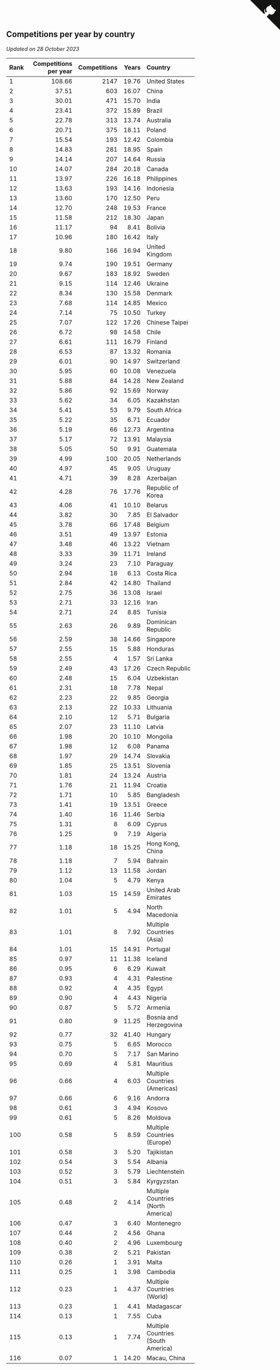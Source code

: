 ## Competitions per year by country

*Updated on 28 October 2023*

| Rank | Competitions per year | Competitions | Years | Country |
| :--- | ---: | ---: | ---: | :--- |
| 1 | 108.66 | 2147 | 19.76 | United States |
| 2 | 37.51 | 603 | 16.07 | China |
| 3 | 30.01 | 471 | 15.70 | India |
| 4 | 23.41 | 372 | 15.89 | Brazil |
| 5 | 22.78 | 313 | 13.74 | Australia |
| 6 | 20.71 | 375 | 18.11 | Poland |
| 7 | 15.54 | 193 | 12.42 | Colombia |
| 8 | 14.83 | 281 | 18.95 | Spain |
| 9 | 14.14 | 207 | 14.64 | Russia |
| 10 | 14.07 | 284 | 20.18 | Canada |
| 11 | 13.97 | 226 | 16.18 | Philippines |
| 12 | 13.63 | 193 | 14.16 | Indonesia |
| 13 | 13.60 | 170 | 12.50 | Peru |
| 14 | 12.70 | 248 | 19.53 | France |
| 15 | 11.58 | 212 | 18.30 | Japan |
| 16 | 11.17 | 94 | 8.41 | Bolivia |
| 17 | 10.96 | 180 | 16.42 | Italy |
| 18 | 9.80 | 166 | 16.94 | United Kingdom |
| 19 | 9.74 | 190 | 19.51 | Germany |
| 20 | 9.67 | 183 | 18.92 | Sweden |
| 21 | 9.15 | 114 | 12.46 | Ukraine |
| 22 | 8.34 | 130 | 15.58 | Denmark |
| 23 | 7.68 | 114 | 14.85 | Mexico |
| 24 | 7.14 | 75 | 10.50 | Turkey |
| 25 | 7.07 | 122 | 17.26 | Chinese Taipei |
| 26 | 6.72 | 98 | 14.58 | Chile |
| 27 | 6.61 | 111 | 16.79 | Finland |
| 28 | 6.53 | 87 | 13.32 | Romania |
| 29 | 6.01 | 90 | 14.97 | Switzerland |
| 30 | 5.95 | 60 | 10.08 | Venezuela |
| 31 | 5.88 | 84 | 14.28 | New Zealand |
| 32 | 5.86 | 92 | 15.69 | Norway |
| 33 | 5.62 | 34 | 6.05 | Kazakhstan |
| 34 | 5.41 | 53 | 9.79 | South Africa |
| 35 | 5.22 | 35 | 6.71 | Ecuador |
| 36 | 5.19 | 66 | 12.73 | Argentina |
| 37 | 5.17 | 72 | 13.91 | Malaysia |
| 38 | 5.05 | 50 | 9.91 | Guatemala |
| 39 | 4.99 | 100 | 20.05 | Netherlands |
| 40 | 4.97 | 45 | 9.05 | Uruguay |
| 41 | 4.71 | 39 | 8.28 | Azerbaijan |
| 42 | 4.28 | 76 | 17.76 | Republic of Korea |
| 43 | 4.06 | 41 | 10.10 | Belarus |
| 44 | 3.82 | 30 | 7.85 | El Salvador |
| 45 | 3.78 | 66 | 17.48 | Belgium |
| 46 | 3.51 | 49 | 13.97 | Estonia |
| 47 | 3.48 | 46 | 13.22 | Vietnam |
| 48 | 3.33 | 39 | 11.71 | Ireland |
| 49 | 3.24 | 23 | 7.10 | Paraguay |
| 50 | 2.94 | 18 | 6.13 | Costa Rica |
| 51 | 2.84 | 42 | 14.80 | Thailand |
| 52 | 2.75 | 36 | 13.08 | Israel |
| 53 | 2.71 | 33 | 12.16 | Iran |
| 54 | 2.71 | 24 | 8.85 | Tunisia |
| 55 | 2.63 | 26 | 9.89 | Dominican Republic |
| 56 | 2.59 | 38 | 14.66 | Singapore |
| 57 | 2.55 | 15 | 5.88 | Honduras |
| 58 | 2.55 | 4 | 1.57 | Sri Lanka |
| 59 | 2.49 | 43 | 17.26 | Czech Republic |
| 60 | 2.48 | 15 | 6.04 | Uzbekistan |
| 61 | 2.31 | 18 | 7.78 | Nepal |
| 62 | 2.23 | 22 | 9.85 | Georgia |
| 63 | 2.13 | 22 | 10.33 | Lithuania |
| 64 | 2.10 | 12 | 5.71 | Bulgaria |
| 65 | 2.07 | 23 | 11.10 | Latvia |
| 66 | 1.98 | 20 | 10.10 | Mongolia |
| 67 | 1.98 | 12 | 6.08 | Panama |
| 68 | 1.97 | 29 | 14.74 | Slovakia |
| 69 | 1.85 | 25 | 13.51 | Slovenia |
| 70 | 1.81 | 24 | 13.24 | Austria |
| 71 | 1.76 | 21 | 11.94 | Croatia |
| 72 | 1.71 | 10 | 5.85 | Bangladesh |
| 73 | 1.41 | 19 | 13.51 | Greece |
| 74 | 1.40 | 16 | 11.46 | Serbia |
| 75 | 1.31 | 8 | 6.09 | Cyprus |
| 76 | 1.25 | 9 | 7.19 | Algeria |
| 77 | 1.18 | 18 | 15.25 | Hong Kong, China |
| 78 | 1.18 | 7 | 5.94 | Bahrain |
| 79 | 1.12 | 13 | 11.58 | Jordan |
| 80 | 1.04 | 5 | 4.79 | Kenya |
| 81 | 1.03 | 15 | 14.59 | United Arab Emirates |
| 82 | 1.01 | 5 | 4.94 | North Macedonia |
| 83 | 1.01 | 8 | 7.92 | Multiple Countries (Asia) |
| 84 | 1.01 | 15 | 14.91 | Portugal |
| 85 | 0.97 | 11 | 11.38 | Iceland |
| 86 | 0.95 | 6 | 6.29 | Kuwait |
| 87 | 0.93 | 4 | 4.31 | Palestine |
| 88 | 0.92 | 4 | 4.35 | Egypt |
| 89 | 0.90 | 4 | 4.43 | Nigeria |
| 90 | 0.87 | 5 | 5.72 | Armenia |
| 91 | 0.80 | 9 | 11.25 | Bosnia and Herzegovina |
| 92 | 0.77 | 32 | 41.40 | Hungary |
| 93 | 0.75 | 5 | 6.65 | Morocco |
| 94 | 0.70 | 5 | 7.17 | San Marino |
| 95 | 0.69 | 4 | 5.81 | Mauritius |
| 96 | 0.66 | 4 | 6.03 | Multiple Countries (Americas) |
| 97 | 0.66 | 6 | 9.16 | Andorra |
| 98 | 0.61 | 3 | 4.94 | Kosovo |
| 99 | 0.61 | 5 | 8.26 | Moldova |
| 100 | 0.58 | 5 | 8.59 | Multiple Countries (Europe) |
| 101 | 0.58 | 3 | 5.20 | Tajikistan |
| 102 | 0.54 | 3 | 5.54 | Albania |
| 103 | 0.52 | 3 | 5.79 | Liechtenstein |
| 104 | 0.51 | 3 | 5.84 | Kyrgyzstan |
| 105 | 0.48 | 2 | 4.14 | Multiple Countries (North America) |
| 106 | 0.47 | 3 | 6.40 | Montenegro |
| 107 | 0.44 | 2 | 4.56 | Ghana |
| 108 | 0.40 | 2 | 4.96 | Luxembourg |
| 109 | 0.38 | 2 | 5.21 | Pakistan |
| 110 | 0.26 | 1 | 3.91 | Malta |
| 111 | 0.25 | 1 | 3.98 | Cambodia |
| 112 | 0.23 | 1 | 4.37 | Multiple Countries (World) |
| 113 | 0.23 | 1 | 4.41 | Madagascar |
| 114 | 0.13 | 1 | 7.55 | Cuba |
| 115 | 0.13 | 1 | 7.74 | Multiple Countries (South America) |
| 116 | 0.07 | 1 | 14.20 | Macau, China |


<a href="https://github.com/JustinTimeCuber/wca_statistics" class="github-corner" aria-label="View source on Github"><svg width="80" height="80" viewBox="0 0 250 250" style="fill:#151513; color:#fff; position: absolute; top: 0; border: 0; right: 0;" aria-hidden="true"><path d="M0,0 L115,115 L130,115 L142,142 L250,250 L250,0 Z"></path><path d="M128.3,109.0 C113.8,99.7 119.0,89.6 119.0,89.6 C122.0,82.7 120.5,78.6 120.5,78.6 C119.2,72.0 123.4,76.3 123.4,76.3 C127.3,80.9 125.5,87.3 125.5,87.3 C122.9,97.6 130.6,101.9 134.4,103.2" fill="currentColor" style="transform-origin: 130px 106px;" class="octo-arm"></path><path d="M115.0,115.0 C114.9,115.1 118.7,116.5 119.8,115.4 L133.7,101.6 C136.9,99.2 139.9,98.4 142.2,98.6 C133.8,88.0 127.5,74.4 143.8,58.0 C148.5,53.4 154.0,51.2 159.7,51.0 C160.3,49.4 163.2,43.6 171.4,40.1 C171.4,40.1 176.1,42.5 178.8,56.2 C183.1,58.6 187.2,61.8 190.9,65.4 C194.5,69.0 197.7,73.2 200.1,77.6 C213.8,80.2 216.3,84.9 216.3,84.9 C212.7,93.1 206.9,96.0 205.4,96.6 C205.1,102.4 203.0,107.8 198.3,112.5 C181.9,128.9 168.3,122.5 157.7,114.1 C157.9,116.9 156.7,120.9 152.7,124.9 L141.0,136.5 C139.8,137.7 141.6,141.9 141.8,141.8 Z" fill="currentColor" class="octo-body"></path></svg></a><style>.github-corner:hover .octo-arm{animation:octocat-wave 560ms ease-in-out}@keyframes octocat-wave{0%,100%{transform:rotate(0)}20%,60%{transform:rotate(-25deg)}40%,80%{transform:rotate(10deg)}}@media (max-width:500px){.github-corner:hover .octo-arm{animation:none}.github-corner .octo-arm{animation:octocat-wave 560ms ease-in-out}}</style>
